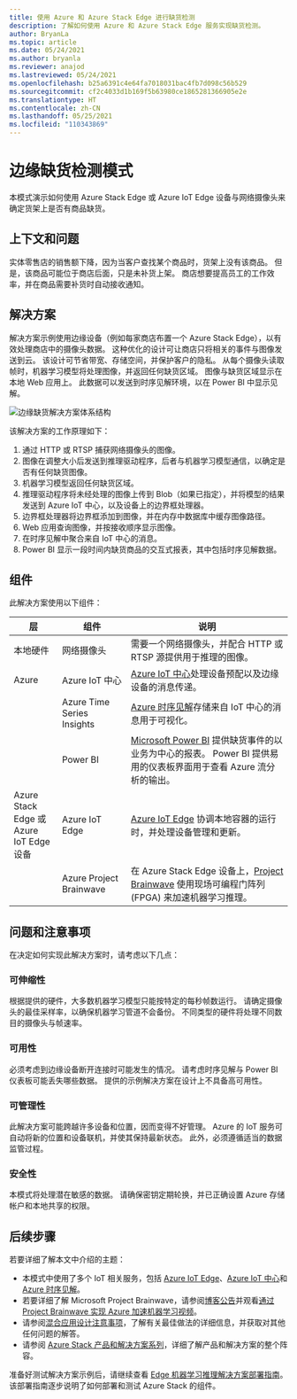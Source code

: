 ```yaml
---
title: 使用 Azure 和 Azure Stack Edge 进行缺货检测
description: 了解如何使用 Azure 和 Azure Stack Edge 服务实现缺货检测。
author: BryanLa
ms.topic: article
ms.date: 05/24/2021
ms.author: bryanla
ms.reviewer: anajod
ms.lastreviewed: 05/24/2021
ms.openlocfilehash: b25a6391c4e64fa7018031bac4fb7d098c56b529
ms.sourcegitcommit: cf2c4033d1b169f5b63980ce1865281366905e2e
ms.translationtype: HT
ms.contentlocale: zh-CN
ms.lasthandoff: 05/25/2021
ms.locfileid: "110343869"
---
```

# <a name="out-of-stock-detection-at-the-edge-pattern"></a>边缘缺货检测模式

本模式演示如何使用 Azure Stack Edge 或 Azure IoT Edge 设备与网络摄像头来确定货架上是否有商品缺货。

## <a name="context-and-problem"></a>上下文和问题

实体零售店的销售额下降，因为当客户查找某个商品时，货架上没有该商品。 但是，该商品可能位于商店后面，只是未补货上架。 商店想要提高员工的工作效率，并在商品需要补货时自动接收通知。

## <a name="solution"></a>解决方案

解决方案示例使用边缘设备（例如每家商店布置一个 Azure Stack Edge），以有效处理商店中的摄像头数据。 这种优化的设计可让商店只将相关的事件与图像发送到云。 该设计可节省带宽、存储空间，并保护客户的隐私。 从每个摄像头读取帧时，机器学习模型将处理图像，并返回任何缺货区域。 图像与缺货区域显示在本地 Web 应用上。 此数据可以发送到时序见解环境，以在 Power BI 中显示见解。

![边缘缺货解决方案体系结构](media/pattern-out-of-stock-at-edge/solution-architecture.png)

该解决方案的工作原理如下：

1. 通过 HTTP 或 RTSP 捕获网络摄像头的图像。
2. 图像在调整大小后发送到推理驱动程序，后者与机器学习模型通信，以确定是否有任何缺货图像。
3. 机器学习模型返回任何缺货区域。
4. 推理驱动程序将未经处理的图像上传到 Blob（如果已指定），并将模型的结果发送到 Azure IoT 中心，以及设备上的边界框处理器。
5. 边界框处理器将边界框添加到图像，并在内存中数据库中缓存图像路径。
6. Web 应用查询图像，并按接收顺序显示图像。
7. 在时序见解中聚合来自 IoT 中心的消息。
8. Power BI 显示一段时间内缺货商品的交互式报表，其中包括时序见解数据。


## <a name="components"></a>组件

此解决方案使用以下组件：

| 层 | 组件 | 说明 |
|----------|-----------|-------------|
| 本地硬件 | 网络摄像头 | 需要一个网络摄像头，并配合 HTTP 或 RTSP 源提供用于推理的图像。 |
| Azure | Azure IoT 中心 | [Azure IoT 中心](/azure/iot-hub/)处理设备预配以及边缘设备的消息传递。 |
|  | Azure Time Series Insights | [Azure 时序见解](/azure/time-series-insights/)存储来自 IoT 中心的消息用于可视化。 |
|  | Power BI | [Microsoft Power BI](https://powerbi.microsoft.com/) 提供缺货事件的以业务为中心的报表。 Power BI 提供易用的仪表板界面用于查看 Azure 流分析的输出。 |
| Azure Stack Edge 或<br>Azure IoT Edge 设备 | Azure IoT Edge | [Azure IoT Edge](/azure/iot-edge/) 协调本地容器的运行时，并处理设备管理和更新。|
| | Azure Project Brainwave | 在 Azure Stack Edge 设备上，[Project Brainwave](https://blogs.microsoft.com/ai/build-2018-project-brainwave/) 使用现场可编程门阵列 (FPGA) 来加速机器学习推理。|

## <a name="issues-and-considerations"></a>问题和注意事项

在决定如何实现此解决方案时，请考虑以下几点：

### <a name="scalability"></a>可伸缩性

根据提供的硬件，大多数机器学习模型只能按特定的每秒帧数运行。 请确定摄像头的最佳采样率，以确保机器学习管道不会备份。 不同类型的硬件将处理不同数目的摄像头与帧速率。

### <a name="availability"></a>可用性

必须考虑到边缘设备断开连接时可能发生的情况。 请考虑时序见解与 Power BI 仪表板可能丢失哪些数据。 提供的示例解决方案在设计上不具备高可用性。

### <a name="manageability"></a>可管理性

此解决方案可能跨越许多设备和位置，因而变得不好管理。 Azure 的 IoT 服务可自动将新的位置和设备联机，并使其保持最新状态。 此外，必须遵循适当的数据监管过程。

### <a name="security"></a>安全性

本模式将处理潜在敏感的数据。 请确保密钥定期轮换，并已正确设置 Azure 存储帐户和本地共享的权限。

## <a name="next-steps"></a>后续步骤

若要详细了解本文中介绍的主题：
- 本模式中使用了多个 IoT 相关服务，包括 [Azure IoT Edge](/azure/iot-edge/)、[Azure IoT 中心](/azure/iot-hub/)和 [Azure 时序见解](/azure/time-series-insights/)。
- 若要详细了解 Microsoft Project Brainwave，请参阅[博客公告](https://blogs.microsoft.com/ai/build-2018-project-brainwave/)并观看[通过 Project Brainwave 实现 Azure 加速机器学习视频](https://www.youtube.com/watch?v=DJfMobMjCX0)。
- 请参阅[混合应用设计注意事项](overview-app-design-considerations.md)，了解有关最佳做法的详细信息，并获取对其他任何问题的解答。
- 请参阅 [Azure Stack 产品和解决方案系列](/azure-stack)，详细了解产品和解决方案的整个阵容。

准备好测试解决方案示例后，请继续查看 [Edge 机器学习推理解决方案部署指南](https://aka.ms/edgeinferencingdeploy)。 该部署指南逐步说明了如何部署和测试 Azure Stack 的组件。
